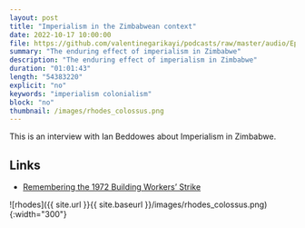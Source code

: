 ```yaml
---
layout: post
title: "Imperialism in the Zimbabwean context"
date: 2022-10-17 10:00:00
file: https://github.com/valentinegarikayi/podcasts/raw/master/audio/Ep01_2022_Ian Beddowes_Imperialism.mp3
summary: "The enduring effect of imperialism in Zimbabwe"
description: "The enduring effect of imperialism in Zimbabwe"
duration: "01:01:43"
length: "54383220"
explicit: "no"
keywords: "imperialism colonialism"
block: "no"
thumbnail: /images/rhodes_colossus.png
---
```


This is an interview with Ian Beddowes about Imperialism in Zimbabwe.

<!--more-->

## Links

* [Remembering the 1972 Building Workers’ Strike](https://tribunemag.co.uk/2022/07/1972-building-workers-strike-50-years-shrewsbury-24-pickets)

![rhodes]({{ site.url }}{{ site.baseurl }}/images/rhodes_colossus.png){:width="300"}
